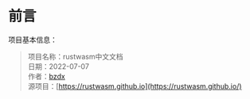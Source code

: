 <!--
 * @Description: ================== 前言 =================
 * @Date: 2022-07-07 16:32:34
 * @Author: Zero
 * @FilePath: \rustwasm-docs\docs\0_preview\README.md
 * @LastEditors: Zero
 * @LastEditTime: 2022-07-07 18:03:30
-->
# 前言

项目基本信息：
> 项目名称：rustwasm中文文档 <br />
> 日期：2022-07-07 <br />
> 作者：[bzdx](https://github.com/bzdx) <br />
> 源项目：[https://rustwasm.github.io](https://rustwasm.github.io/) <br />